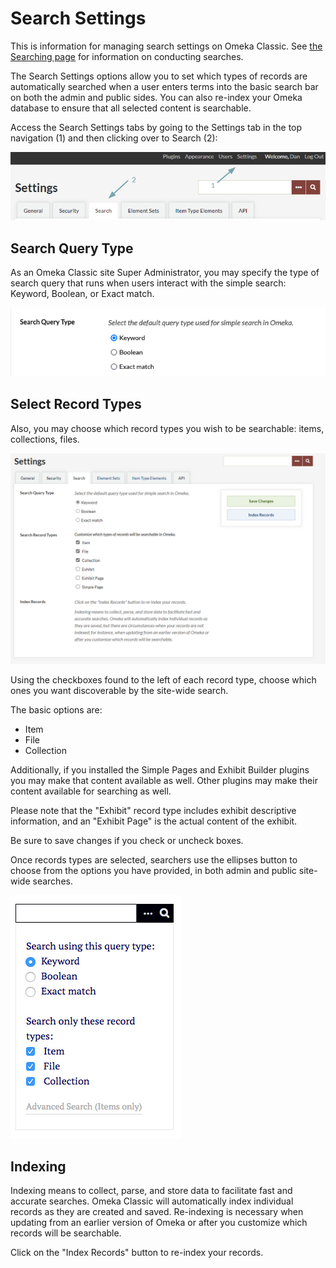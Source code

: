 # Search Settings

This is information for managing search settings on Omeka Classic. See [the Searching page](../../GettingStarted/Searching) for information on conducting searches.

The Search Settings options allow you to set which types of records are automatically searched when a user enters terms into the basic search bar on both the admin and public sides. You can also re-index your Omeka database to ensure that all selected content is searchable.

Access the Search Settings tabs by going to the Settings tab in the top navigation (1) and then clicking over to Search (2):

![Arrows labelled as above point to the tabs](../../doc_files/searchsettingsloc.png)

## Search Query Type
As an Omeka Classic site Super Administrator, you may specify the type of search query that runs when users interact with the simple search: Keyword, Boolean, or Exact match.

![Search settings page, with Search Query Type selection active for Keyword](../../doc_files/SearchQueryType.png)

## Select Record Types

Also, you may choose which record types you wish to be searchable: items, collections, files. 

![Search settings page, with Item, File, and Collection checkboxes active](../../doc_files/Searchsettings.png)

Using the checkboxes found to the left of each record type, choose which ones you want discoverable by the site-wide search. 

The basic options are: 

- Item
- File
- Collection

Additionally, if you installed the Simple Pages and Exhibit Builder plugins you may make that content available as well. Other plugins may make their content available for searching as well.

Please note that the "Exhibit" record type includes exhibit descriptive information, and an "Exhibit Page" is the actual content of the exhibit.

Be sure to save changes if you check or uncheck boxes. 

Once records types are selected, searchers use the ellipses button to choose from the options you have provided, in both admin and public site-wide searches.

![Expanded search options](../../doc_files/searchExpanded.png)

## Indexing 

Indexing means to collect, parse, and store data to facilitate fast and accurate searches. Omeka Classic will automatically index individual records as they are created and saved. Re-indexing is necessary when updating from an earlier version of Omeka or after you customize which records will be searchable.

Click on the "Index Records" button to re-index your records.

